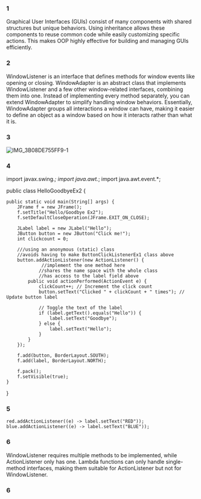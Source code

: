 ### 1
Graphical User Interfaces (GUIs) consist of many components with shared structures but unique behaviors. Using inheritance allows these components to reuse common code while easily customizing specific actions. This makes OOP highly effective for building and managing GUIs efficiently.

### 2
WindowListener is an interface that defines methods for window events like opening or closing. WindowAdapter is an abstract class that implements WindowListener and a few other window-related interfaces, combining them into one. Instead of implementing every method separately, you can extend WindowAdapter to simplify handling window behaviors. Essentially, WindowAdapter groups all interactions a window can have, making it easier to define an object as a window based on how it interacts rather than what it is.

### 3
![IMG_3B08DE755FF9-1](https://github.com/user-attachments/assets/74aee960-2390-4101-832a-056d9a752e8e)

### 4
import javax.swing.*;
import java.awt.*;
import java.awt.event.*;

public class HelloGoodbyeEx2 {

    public static void main(String[] args) {
        JFrame f = new JFrame();
        f.setTitle("Hello/Goodbye Ex2");
        f.setDefaultCloseOperation(JFrame.EXIT_ON_CLOSE);
        
        JLabel label = new JLabel("Hello");
        JButton button = new JButton("Click me!");
        int clickcount = 0;

        ///using an anonymous (static) class
        //avoids having to make ButtonClickListenerEx1 class above
        button.addActionListener(new ActionListener() {
                 //implement the one method here
                //shares the name space with the whole class
                //has access to the label field above
            public void actionPerformed(ActionEvent e) {
                clickCount++; // Increment the click count
                button.setText("Clicked " + clickCount + " times"); // Update button label
                
                // Toggle the text of the label
                if (label.getText().equals("Hello")) {
                    label.setText("Goodbye");
                } else {
                    label.setText("Hello");
                }
            }
        });
        
        f.add(button, BorderLayout.SOUTH);
        f.add(label, BorderLayout.NORTH);

        f.pack();
        f.setVisible(true);
    }
}

### 5

    red.addActionListener((e) -> label.setText("RED"));
    blue.addActionListener((e) -> label.setText("BLUE"));

### 6
WindowListener requires multiple methods to be implemented, while ActionListener only has one. Lambda functions can only handle single-method interfaces, making them suitable for ActionListener but not for WindowListener.

### 6

